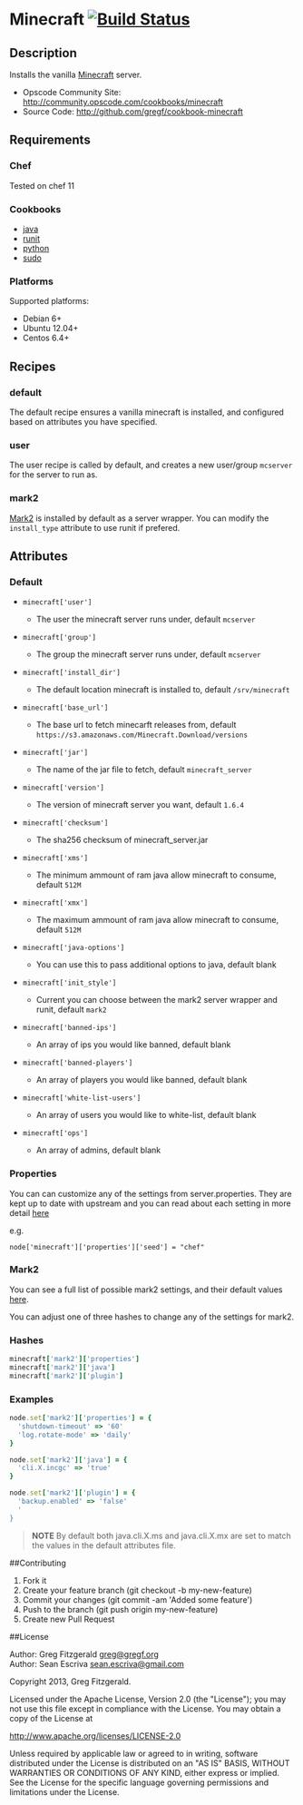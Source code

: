 # Minecraft [![Build Status](https://secure.travis-ci.org/gregf/cookbook-minecraft.png)](http://travis-ci.org/gregf/cookbook-minecraft)

## Description

Installs the vanilla [Minecraft](http://www.minecraft.net) server.

* Opscode Community Site: http://community.opscode.com/cookbooks/minecraft
* Source Code: http://github.com/gregf/cookbook-minecraft

## Requirements

### Chef

Tested on chef 11

### Cookbooks

* [java](http://community.opscode.com/cookbooks/java)
* [runit](http://community.opscode.com/cookbooks/runit)
* [python](http://community.opscode.com/cookbooks/python)
* [sudo](http://community.opscode.com/cookbooks/sudo)

### Platforms

Supported platforms:

* Debian 6+
* Ubuntu 12.04+
* Centos 6.4+

## Recipes

### default

The default recipe ensures a vanilla minecraft is installed, and configured based on attributes you have specified.

### user

The user recipe is called by default, and creates a new user/group `mcserver` for the server to run as.

### mark2

[Mark2](https://github.com/mcdevs/mark2) is installed by default as a server wrapper. You can modify the `install_type` attribute to use runit if prefered.

## Attributes

### Default

* `minecraft['user']`
  - The user the minecraft server runs under, default `mcserver`

* `minecraft['group']`
  - The group the minecraft server runs under, default `mcserver`

* `minecraft['install_dir']`
  - The default location minecraft is installed to, default `/srv/minecraft`

* `minecraft['base_url']`
  - The base url to fetch minecarft releases from, default `https://s3.amazonaws.com/Minecraft.Download/versions`

* `minecraft['jar']`
  - The name of the jar file to fetch, default `minecraft_server`

* `minecraft['version']`
  - The version of minecraft server you want, default `1.6.4`

* `minecraft['checksum']`
  - The sha256 checksum of minecraft_server.jar

* `minecraft['xms']`
  - The minimum ammount of ram java allow minecraft to consume, default `512M`

* `minecraft['xmx']`
  - The maximum ammount of ram java allow minecraft to consume, default `512M`

* `minecraft['java-options']`
  - You can use this to pass additional options to java, default blank

* `minecraft['init_style']`
  - Current you can choose between the mark2 server wrapper and runit, default `mark2`

* `minecraft['banned-ips']`
  - An array of ips you would like banned, default blank

* `minecraft['banned-players']`
  - An array of players you would like banned, default blank

* `minecraft['white-list-users']`
  - An array of users you would like to white-list, default blank

* `minecraft['ops']`
  - An array of admins, default blank

### Properties

You can can customize any of the settings from server.properties. They are kept up to date with upstream and you can read about each setting in more
detail [here](http://minecraft.gamepedia.com/Server.properties#Minecraft_server_properties)

e.g.

`node['minecraft']['properties']['seed'] = "chef"`

### Mark2

You can see a full list of possible mark2 settings, and their default values
[here](https://raw.github.com/mcdevs/mark2/master/mk2/resources/mark2.default.properties).

You can adjust one of three hashes to change any of the settings for mark2.

### Hashes

```ruby
minecraft['mark2']['properties']
minecraft['mark2']['java']
minecraft['mark2']['plugin']
```

### Examples

```ruby
node.set['mark2']['properties'] = {
  'shutdown-timeout' => '60'
  'log.rotate-mode' => 'daily'
}

node.set['mark2']['java'] = {
  'cli.X.incgc' => 'true'
}

node.set['mark2']['plugin'] = {
  'backup.enabled' => 'false'
  '
}
```

> **NOTE** By default both java.cli.X.ms and java.cli.X.mx are set to match the values in the default attributes file.

##Contributing

1. Fork it
2. Create your feature branch (git checkout -b my-new-feature)
3. Commit your changes (git commit -am 'Added some feature')
4. Push to the branch (git push origin my-new-feature)
5. Create new Pull Request

##License

Author: Greg Fitzgerald <greg@gregf.org>  
Author: Sean Escriva <sean.escriva@gmail.com>  

Copyright 2013, Greg Fitzgerald.

Licensed under the Apache License, Version 2.0 (the "License");
you may not use this file except in compliance with the License.
You may obtain a copy of the License at

http://www.apache.org/licenses/LICENSE-2.0

Unless required by applicable law or agreed to in writing, software
distributed under the License is distributed on an "AS IS" BASIS,
WITHOUT WARRANTIES OR CONDITIONS OF ANY KIND, either express or implied.
See the License for the specific language governing permissions and
limitations under the License.
